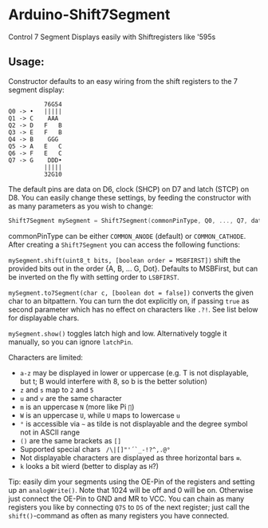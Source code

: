 # Arduino-Shift7Segment
Control 7 Segment Displays easily with Shiftregisters like '595s

## Usage:
Constructor defaults to an easy wiring from the shift registers to the 7 segment display:
```
          76G54
Q0 -> •   |||||
Q1 -> C    AAA
Q2 -> D   F   B
Q3 -> E   F   B
Q4 -> B    GGG
Q5 -> A   E   C
Q6 -> F   E   C
Q7 -> G    DDD•
          |||||
          32G10
```
The default pins are data on D6, clock (SHCP) on D7 and latch (STCP) on D8. You can easily change these settings, by feeding the constructor with as many parameters as you wish to change:
```cpp
Shift7Segment mySegment = Shift7Segment(commonPinType, Q0, ..., Q7, dataPin, clockPin, latchPin);
```
commonPinType can be either `COMMON_ANODE` (default) or `COMMON_CATHODE`.
After creating a `Shift7Segment` you can access the following functions:

`mySegment.shift(uint8_t bits, [boolean order = MSBFIRST])` shift the provided bits out in the order {A, B, ... G, Dot}. Defaults to MSBFirst, but can be inverted on the fly with setting order to `LSBFIRST`.

`mySegment.to7Segment(char c, [boolean dot = false])` converts the given char to an bitpattern. You can turn the dot explicitly on, if passing `true` as second parameter which has no effect on characters like `.?!`. See list below for displayable chars.

`mySegment.show()` toggles latch high and low. Alternatively toggle it manually, so you can ignore `latchPin`.

Characters are limited:
  * `a-z` may be displayed in lower or uppercase (e.g. T is not displayable, but t; B would interfere with 8, so b is the better solution)
  * `z` and `s` map to `2` and `5`
  * `u` and `v` are the same character
  * `m` is an uppercase `N` (more like Pi `∏`)
  * `W` is an uppercase `U`, while `U` maps to lowercase `u`
  * `°` is accessible via `~` as tilde is not displayable and the degree symbol not in ASCII range
  * `()` are the same brackets as `[]`
  * Supported special chars `` /\|[]"'´`_-!?^,.@°``
  * Not displayable characters are displayed as three horizontal bars `≡`.
  * `k` looks a bit wierd (better to display as `H`?)
  
Tip: easily dim your segments using the OE-Pin of the registers and setting up an `analogWrite()`. Note that 1024 will be off and 0 will be on. Otherwise just connect the OE-Pin to GND and MR to VCC. You can chain as many registers you like by connecting `Q7S` to `DS` of the next register; just call the `shift()`-command as often as many registers you have connected.
